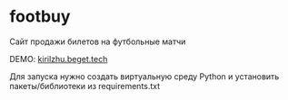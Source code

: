 # footbuy

Сайт продажи билетов на футбольные матчи

DEMO: [kirilzhu.beget.tech](http://kirilzhu.beget.tech)


Для запуска нужно создать виртуальную среду Python и установить пакеты/библиотеки из requirements.txt
